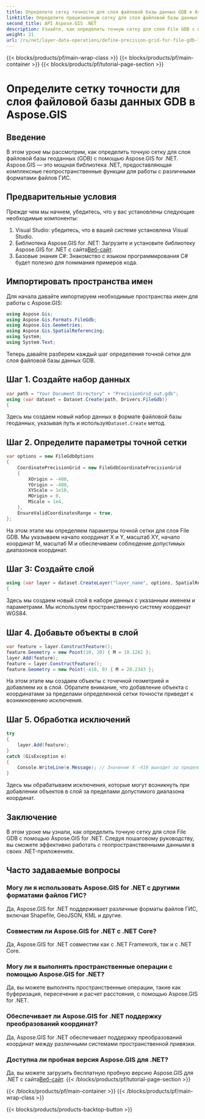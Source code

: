 ```yaml
---
title: Определите сетку точности для слоя файловой базы данных GDB в Aspose.GIS
linktitle: Определите прецизионную сетку для слоя файловой базы данных GDB
second_title: API Aspose.GIS .NET
description: Узнайте, как определить точную сетку для слоя File GDB с помощью Aspose.GIS for .NET. Следуйте нашему пошаговому руководству.
weight: 21
url: /ru/net/layer-data-operations/define-precision-grid-for-file-gdb-layer/
---
```


{{< blocks/products/pf/main-wrap-class >}}
{{< blocks/products/pf/main-container >}}
{{< blocks/products/pf/tutorial-page-section >}}

# Определите сетку точности для слоя файловой базы данных GDB в Aspose.GIS

## Введение
В этом уроке мы рассмотрим, как определить точную сетку для слоя файловой базы геоданных (GDB) с помощью Aspose.GIS for .NET. Aspose.GIS — это мощная библиотека .NET, предоставляющая комплексные геопространственные функции для работы с различными форматами файлов ГИС.
## Предварительные условия
Прежде чем мы начнем, убедитесь, что у вас установлены следующие необходимые компоненты:
1. Visual Studio: убедитесь, что в вашей системе установлена Visual Studio.
2.  Библиотека Aspose.GIS for .NET: Загрузите и установите библиотеку Aspose.GIS for .NET с сайта[Веб-сайт](https://releases.aspose.com/gis/net/).
3. Базовые знания C#: Знакомство с языком программирования C# будет полезно для понимания примеров кода.
## Импортировать пространства имен
Для начала давайте импортируем необходимые пространства имен для работы с Aspose.GIS:
```csharp
using Aspose.Gis;
using Aspose.Gis.Formats.FileGdb;
using Aspose.Gis.Geometries;
using Aspose.Gis.SpatialReferencing;
using System;
using System.Text;
```
Теперь давайте разберем каждый шаг определения точной сетки для слоя файловой базы данных GDB.
## Шаг 1. Создайте набор данных
```csharp
var path = "Your Document Directory" + "PrecisionGrid_out.gdb";
using (var dataset = Dataset.Create(path, Drivers.FileGdb))
{
```
 Здесь мы создаем новый набор данных в формате файловой базы геоданных, указывая путь и используя`Dataset.Create` метод.
## Шаг 2. Определите параметры точной сетки
```csharp
var options = new FileGdbOptions
{
    CoordinatePrecisionGrid = new FileGdbCoordinatePrecisionGrid
    {
        XOrigin = -400,
        YOrigin = -400,
        XYScale = 1e10,
        MOrigin = 0,
        MScale = 1e4,
    },
    EnsureValidCoordinatesRange = true,
};
```
На этом этапе мы определяем параметры точной сетки для слоя File GDB. Мы указываем начало координат X и Y, масштаб XY, начало координат M, масштаб M и обеспечиваем соблюдение допустимых диапазонов координат.
## Шаг 3: Создайте слой
```csharp
using (var layer = dataset.CreateLayer("layer_name", options, SpatialReferenceSystem.Wgs84))
{
```
Здесь мы создаем новый слой в наборе данных с указанным именем и параметрами. Мы используем пространственную систему координат WGS84.
## Шаг 4. Добавьте объекты в слой
```csharp
var feature = layer.ConstructFeature();
feature.Geometry = new Point(10, 20) { M = 10.1282 };
layer.Add(feature);
feature = layer.ConstructFeature();
feature.Geometry = new Point(-410, 0) { M = 20.2343 };
```
На этом этапе мы создаем объекты с точечной геометрией и добавляем их в слой. Обратите внимание, что добавление объекта с координатами за пределами определенной сетки точности приведет к возникновению исключения.
## Шаг 5. Обработка исключений
```csharp
try
{
    layer.Add(feature);
}
catch (GisException e)
{
    Console.WriteLine(e.Message); // Значение X -410 выходит за пределы допустимого диапазона.
}
```
Здесь мы обрабатываем исключения, которые могут возникнуть при добавлении объектов в слой за пределами допустимого диапазона координат.
## Заключение
В этом уроке мы узнали, как определить точную сетку для слоя File GDB с помощью Aspose.GIS for .NET. Следуя пошаговому руководству, вы сможете эффективно работать с геопространственными данными в своих .NET-приложениях.
## Часто задаваемые вопросы
### Могу ли я использовать Aspose.GIS for .NET с другими форматами файлов ГИС?
Да, Aspose.GIS for .NET поддерживает различные форматы файлов ГИС, включая Shapefile, GeoJSON, KML и другие.
### Совместим ли Aspose.GIS for .NET с .NET Core?
Да, Aspose.GIS for .NET совместим как с .NET Framework, так и с .NET Core.
### Могу ли я выполнять пространственные операции с помощью Aspose.GIS for .NET?
Да, вы можете выполнять пространственные операции, такие как буферизация, пересечение и расчет расстояния, с помощью Aspose.GIS for .NET.
### Обеспечивает ли Aspose.GIS for .NET поддержку преобразований координат?
Да, Aspose.GIS for .NET обеспечивает поддержку преобразований координат между различными системами пространственной привязки.
### Доступна ли пробная версия Aspose.GIS для .NET?
Да, вы можете загрузить бесплатную пробную версию Aspose.GIS для .NET с сайта[Веб-сайт](https://releases.aspose.com/gis/net/).
{{< /blocks/products/pf/tutorial-page-section >}}

{{< /blocks/products/pf/main-container >}}
{{< /blocks/products/pf/main-wrap-class >}}

{{< blocks/products/products-backtop-button >}}
